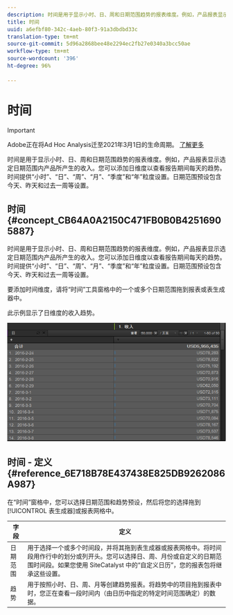 ```yaml
---
description: 时间是用于显示小时、日、周和日期范围趋势的报表维度。例如，产品报表显示选定日期范围内产品所产生的收入。您可以添加日维度以查看报告期间每天的趋势。时间提供“小时”、“日”、“周”、“月”、“季度”和“年”粒度设置。日期范围预设包含今天、昨天和过去一周等设置。
title: 时间
uuid: a6efbf80-342c-4aeb-80f3-91a3dbdbd33c
translation-type: tm+mt
source-git-commit: 5d96a2868bee48e2294ec2fb27e0340a3bcc50ae
workflow-type: tm+mt
source-wordcount: '396'
ht-degree: 96%

---
```



# 时间

>[!IMPORTANT]
>
>Adobe正在将Ad Hoc Analysis迁至2021年3月1日的生命周期。 [了解更多](https://adobe.ly/discoverworkspace)

时间是用于显示小时、日、周和日期范围趋势的报表维度。例如，产品报表显示选定日期范围内产品所产生的收入。您可以添加日维度以查看报告期间每天的趋势。时间提供“小时”、“日”、“周”、“月”、“季度”和“年”粒度设置。日期范围预设包含今天、昨天和过去一周等设置。

## 时间 {#concept_CB64A0A2150C471FB0B0B42516905887}

时间是用于显示小时、日、周和日期范围趋势的报表维度。例如，产品报表显示选定日期范围内产品所产生的收入。您可以添加日维度以查看报告期间每天的趋势。时间提供“小时”、“日”、“周”、“月”、“季度”和“年”粒度设置。日期范围预设包含今天、昨天和过去一周等设置。

要添加时间维度，请将“时间”工具窗格中的一个或多个日期范围拖到报表或表生成器中。

此示例显示了日维度的收入趋势。

![](assets/day_dimension.png)

## 时间 - 定义 {#reference_6E718B78E437438E825DB9262086A987}

在“时间”窗格中，您可以选择日期范围和趋势预设，然后将您的选择拖到[!UICONTROL 表生成器]或报表网格中。

<!-- 

r_time_panel.xml

 -->

| 字段 | 定义 |
|--- |--- |
| 日期范围 | 用于选择一个或多个时间段，并将其拖到表生成器或报表网格中。将时间段用作行中的划分或列开头。您可以选择日、周、月份或自定义的日期范围时间段。如果您使用 SiteCatalyst 中的“自定义日历”，您的报表包将继承这些设置。 |
| 趋势 | 用于按照小时、日、周、月等创建趋势报表。将趋势中的项目拖到报表中时，您正在查看一段时间内（由日历中指定的特定时间范围确定）的数据。 |

